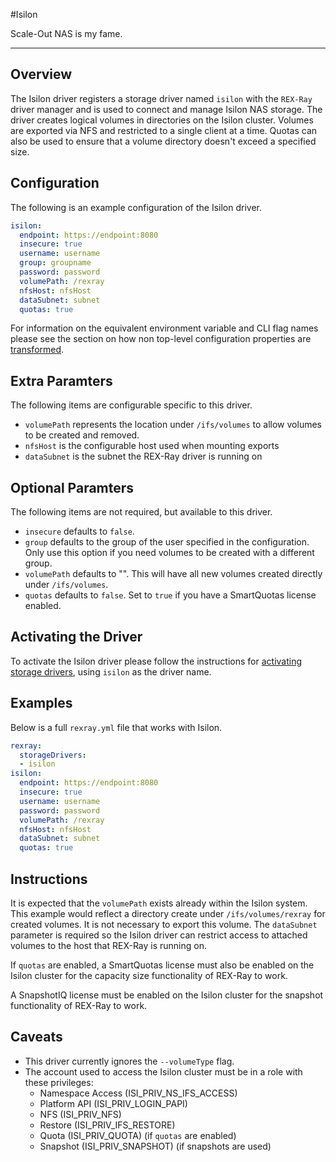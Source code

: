 #Isilon

Scale-Out NAS is my fame.

---

## Overview
The Isilon driver registers a storage driver named `isilon` with the `REX-Ray`
driver manager and is used to connect and manage Isilon NAS storage.  The driver creates logical volumes in directories on the Isilon cluster.  Volumes are exported via NFS and restricted to a single client at a time.  Quotas can also be used to ensure that a volume directory doesn't exceed a specified size.

## Configuration
The following is an example configuration of the Isilon driver.

```yaml
isilon:
  endpoint: https://endpoint:8080
  insecure: true
  username: username
  group: groupname
  password: password
  volumePath: /rexray
  nfsHost: nfsHost
  dataSubnet: subnet
  quotas: true
```

For information on the equivalent environment variable and CLI flag names
please see the section on how non top-level configuration properties are
[transformed](./config/#all-other-properties).

## Extra Paramters
The following items are configurable specific to this driver.

 - `volumePath` represents the location under `/ifs/volumes` to allow volumes to be created and removed.
 - `nfsHost` is the configurable host used when mounting exports
 - `dataSubnet` is the subnet the REX-Ray driver is running on

## Optional Paramters
The following items are not required, but available to this driver.

 - `insecure` defaults to `false`.
 - `group` defaults to the group of the user specified in the configuration.  Only use this option if you need volumes to be created with a different group.
 - `volumePath` defaults to "".  This will have all new volumes created directly under `/ifs/volumes`.
 - `quotas` defaults to `false`.  Set to `true` if you have a SmartQuotas license enabled.

## Activating the Driver
To activate the Isilon driver please follow the instructions for
[activating storage drivers](/user-guide/config#activating-storage-drivers),
using `isilon` as the driver name.

## Examples
Below is a full `rexray.yml` file that works with Isilon.

```yaml
rexray:
  storageDrivers:
  - isilon
isilon:
  endpoint: https://endpoint:8080
  insecure: true
  username: username
  password: password
  volumePath: /rexray
  nfsHost: nfsHost
  dataSubnet: subnet
  quotas: true
```

## Instructions
It is expected that the `volumePath` exists already within the Isilon system.  This example would reflect a directory create under `/ifs/volumes/rexray` for created volumes.  It is not necessary to export this volume.  The `dataSubnet` parameter is required so the Isilon driver can restrict access to attached volumes to the host that REX-Ray is running on.

If `quotas` are enabled, a SmartQuotas license must also be enabled on the Isilon cluster for the capacity size functionality of REX-Ray to work.

A SnapshotIQ license must be enabled on the Isilon cluster for the snapshot functionality of REX-Ray to work.

## Caveats

- This driver currently ignores the `--volumeType` flag.
- The account used to access the Isilon cluster must be in a role with these privileges:
	- Namespace Access (ISI_PRIV_NS_IFS_ACCESS)
	- Platform API (ISI_PRIV_LOGIN_PAPI)
	- NFS (ISI_PRIV_NFS)
	- Restore (ISI_PRIV_IFS_RESTORE)
	- Quota (ISI_PRIV_QUOTA)          (if `quotas` are enabled)
	- Snapshot (ISI_PRIV_SNAPSHOT)    (if snapshots are used)

